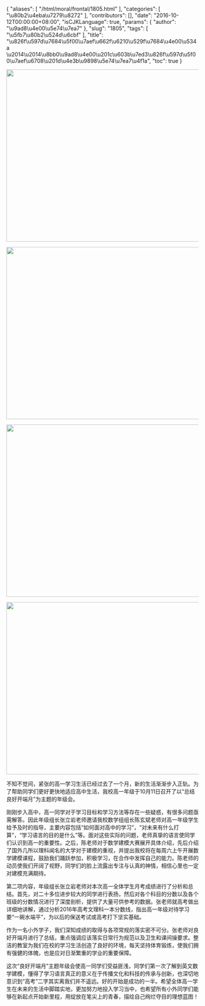 {
    "aliases": [
        "/html/moral/frontal/1805.html"
    ],
    "categories": [
        "\u80b2\u4eba\u7279\u8272"
    ],
    "contributors": [],
    "date": "2016-10-12T00:00:00+08:00",
    "isCJKLanguage": true,
    "params": {
        "author": "\u9ad8\u4e00\u5e74\u7ea7"
    },
    "slug": "1805",
    "tags": [
        "\u5fb7\u80b2\u524d\u6cbf"
    ],
    "title": "\u826f\u597d\u7684\u5f00\u7aef\u662f\u6210\u529f\u7684\u4e00\u534a \u2014\u2014\u8bb0\u9ad8\u4e00\u201c\u603b\u7ed3\u826f\u597d\u5f00\u7aef\u6708\u201d\u4e3b\u9898\u5e74\u7ea7\u4f1a",
    "toc": true
}


<img
    src="https://cdn.tfls.online/mirror/full/dd14ddf57db4a90d48a0394f3562071a989fa1e3.jpg"
    style="display:block;margin-left:auto;margin-right:auto;"
    decoding="async"
    fetchpriority="auto"
    loading="lazy"
    height="450"
    width="600"
/>





<img
    src="https://cdn.tfls.online/mirror/full/32190e2d6f69892a2544f3d5711e87cfb390317e.jpg"
    style="display:block;margin-left:auto;margin-right:auto;"
    decoding="async"
    fetchpriority="auto"
    loading="lazy"
    height="450"
    width="600"
/>





<img
    src="https://cdn.tfls.online/mirror/full/790e1ffb515708101d9525b4818a7e396b574a6b.jpg"
    style="display:block;margin-left:auto;margin-right:auto;"
    decoding="async"
    fetchpriority="auto"
    loading="lazy"
    height="450"
    width="600"
/>





<img
    src="https://cdn.tfls.online/mirror/full/162591495091ba9d5884db795105378161a179fa.jpg"
    style="display:block;margin-left:auto;margin-right:auto;"
    decoding="async"
    fetchpriority="auto"
    loading="lazy"
    height="450"
    width="600"
/>




 




不知不觉间，紧张的高一学习生活已经过去了一个月，新的生活渐渐步入正轨。为了帮助同学们更好更快地适应高中生活，我校高一年级于10月11日召开了以“总结良好开端月”为主题的年级会。




刚刚步入高中，高一同学对于学习目标和学习方法等存在一些疑惑，有很多问题亟需解答。因此年级组长张立岩老师邀请我校数学组组长陈玄斌老师对高一年级学生给予及时的指导，主要内容包括“如何面对高中的学习”，“对未来有什么打算”，“学习语言的目的是什么”等。面对这些实际的问题，老师真挚的语言使同学们认识到高一的重要性。之后，陈老师对于数学建模大赛展开具体介绍，先后介绍了国外几所以理科闻名的大学对于建模的重视，并提出我校将在每周六上午开展数学建模课程，鼓励我们踊跃参加，积极学习，在合作中发挥自己的能力。陈老师的动员使我们开阔了视野，同学们的脸上流露出专注与认真的神情，相信心里也一定对建模充满期待。




第二项内容，年级组长张立岩老师对本次高一全体学生月考成绩进行了分析和总结。首先，对二十多位进步较大的同学进行表扬，然后对各个科目的分数以及各个班级的分数情况进行了深度剖析，提供了大量可供参考的数据。张老师就高考做出详细地讲解，通过分析2016年高考文理科一本分数线，指出高一年级对待学习要“一碗水端平”，为以后的保送考试或高考打下坚实基础。




作为一名小外学子，我们深知成绩的取得与各项常规的落实密不可分。张老师对良好开端月进行了总结，重点强调应该落实日常行为规范以及卫生和课间操要求。整洁的教室为我们在校的学习生活创造了良好的环境，每天坚持体育锻炼，使我们拥有强健的体魄，也是应对日渐繁重的学业的重要保障。




这次“良好开端月”主题年级会使高一同学们受益匪浅，同学们第一次了解到英文数学建模，懂得了学习语言真正的意义在于传播文化和科技的传承与创新，也深切地意识到“高考”二字其实离我们并不遥远。好的开始是成功的一半。希望全体高一学生在未来的生活中脚踏实地，更加努力地投入学习当中，也希望所有小外同学们能够在新起点开始新里程，用绽放在笔尖上的青春，描绘自己绚烂夺目的理想蓝图！




  



